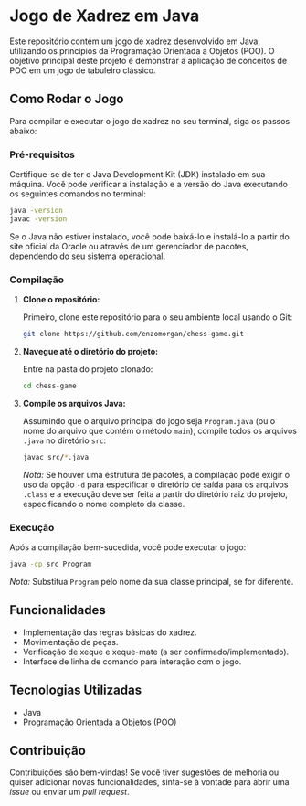 # Jogo de Xadrez em Java

Este repositório contém um jogo de xadrez desenvolvido em Java, utilizando os princípios da Programação Orientada a Objetos (POO). O objetivo principal deste projeto é demonstrar a aplicação de conceitos de POO em um jogo de tabuleiro clássico.

## Como Rodar o Jogo

Para compilar e executar o jogo de xadrez no seu terminal, siga os passos abaixo:

### Pré-requisitos

Certifique-se de ter o Java Development Kit (JDK) instalado em sua máquina. Você pode verificar a instalação e a versão do Java executando os seguintes comandos no terminal:

```bash
java -version
javac -version
```

Se o Java não estiver instalado, você pode baixá-lo e instalá-lo a partir do site oficial da Oracle ou através de um gerenciador de pacotes, dependendo do seu sistema operacional.

### Compilação

1.  **Clone o repositório:**

    Primeiro, clone este repositório para o seu ambiente local usando o Git:

    ```bash
    git clone https://github.com/enzomorgan/chess-game.git
    ```

2.  **Navegue até o diretório do projeto:**

    Entre na pasta do projeto clonado:

    ```bash
    cd chess-game
    ```

3.  **Compile os arquivos Java:**

    Assumindo que o arquivo principal do jogo seja `Program.java` (ou o nome do arquivo que contém o método `main`), compile todos os arquivos `.java` no diretório `src`:

    ```bash
    javac src/*.java
    ```

    *Nota:* Se houver uma estrutura de pacotes, a compilação pode exigir o uso da opção `-d` para especificar o diretório de saída para os arquivos `.class` e a execução deve ser feita a partir do diretório raiz do projeto, especificando o nome completo da classe.

### Execução

Após a compilação bem-sucedida, você pode executar o jogo:

```bash
java -cp src Program
```

*Nota:* Substitua `Program` pelo nome da sua classe principal, se for diferente.

## Funcionalidades

-   Implementação das regras básicas do xadrez.
-   Movimentação de peças.
-   Verificação de xeque e xeque-mate (a ser confirmado/implementado).
-   Interface de linha de comando para interação com o jogo.

## Tecnologias Utilizadas

-   Java
-   Programação Orientada a Objetos (POO)

## Contribuição

Contribuições são bem-vindas! Se você tiver sugestões de melhoria ou quiser adicionar novas funcionalidades, sinta-se à vontade para abrir uma *issue* ou enviar um *pull request*.
